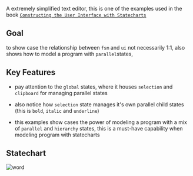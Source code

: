 
A extremely simplified text editor, this is one of the examples used in the book [`Constructing the User Interface with Statecharts`](https://dl.acm.org/citation.cfm?id=520870)


## Goal

to show case the relationship between `fsm` and `ui` not necessarily 1:1, also shows how to model a program with `parallel`states, 

## Key Features

- pay attention to the `global` states, where it houses `selection` and `clipboard` for managing parallel states

- also notice how `selection` state manages it's own parallel child states (this is `bold`, `italic` and `underline`)

- this examples show cases the power of modeling a program with a mix of `parallel` and `hierarchy` states, this is a must-have capability when modeling program with statecharts

## Statechart

![word](https://user-images.githubusercontent.com/325936/57836012-66ae4a00-77f2-11e9-9a5a-e233efacc352.png)
